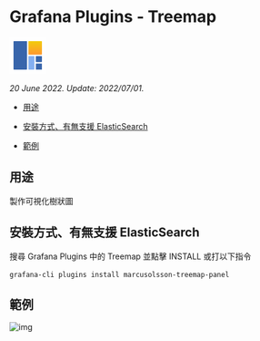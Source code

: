 # Grafana Plugins - Treemap 

![img](Treemap_icon.png)

*20 June 2022. Update: 2022/07/01.*

* [用途](#use)

* [安裝方式、有無支援 ElasticSearch](#install)

* [範例](#example)

<h2 id="use">用途</h2>

製作可視化樹狀圖

<h2 id="install">安裝方式、有無支援 ElasticSearch</h2>

搜尋 Grafana Plugins 中的 Treemap 並點擊 INSTALL 或打以下指令

    grafana-cli plugins install marcusolsson-treemap-panel

<h2 id="example">範例</h2>

![img](AJAX.png)

